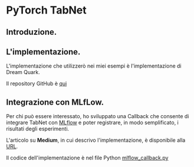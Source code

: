# PyTorch TabNet

## Introduzione.

## L'implementazione.

L'implementazione che utilizzerò nei miei esempi è l'implementazione di Dream Quark.

Il repository GitHub è [qui](https://github.com/dreamquark-ai/tabnet)

## Integrazione con MLfLow.

Per chi può essere interessato, ho sviluppato una Callback che consente di integrare TabNet con [MLflow](https://mlflow.org/) e poter registrare, in modo semplificato, i risultati degli esperimenti.

L'articolo su **Medium**, in cui descrivo l'implementazione, è disponibile alla [URL](https://towardsdatascience.com/pytorch-tabnet-integration-with-mlflow-cb14f3920cb0).

Il codice dell'implementazione è nel file Python [mlflow_callback.py](./mlflow_callback.py)